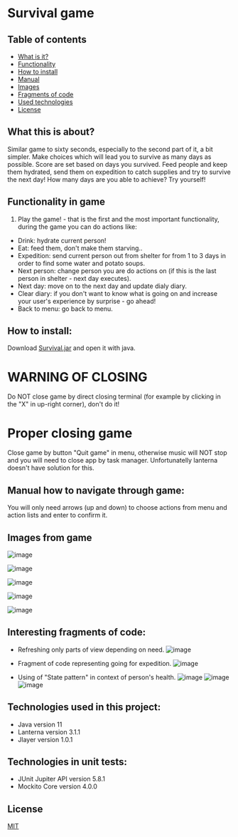 # Survival game


## Table of contents
* [What is it?](#what-this-is-about)
* [Functionality](#functionality-in-game)
* [How to install](#how-to-install)
* [Manual](#manual-how-to-navigate-through-game)
* [Images](#images-from-game)
* [Fragments of code](#interesting-fragments-of-code)
* [Used technologies](#technologies-used-in-this-project)
* [License](#license)

## What this is about?

Similar game to sixty seconds, especially to the second part of it, a bit simpler. Make choices which will lead you to survive as many days as possible. Score are set based on days you survived. Feed people and keep them hydrated, send them on expedition to catch supplies and try to survive the next day! How many days are you able to achieve? Try yourself!

## Functionality in game

  1. Play the game! - that is the first and the most important functionality, during the game you can do actions like:
- Drink: hydrate current person!
- Eat: feed them, don't make them starving..
- Expedition: send current person out from shelter for  from 1 to 3 days in order to find some water and potato soups.
- Next person: change person you are do actions on (if this is the last person in shelter - next day executes).
- Next day: move on to the next day and update dialy diary.
- Clear diary: if you don't want to know what is going on and increase your user's experience by surprise - go ahead!
- Back to menu: go back to menu.
   
## How to install:
Download <a href="https://drive.google.com/file/d/1k4a2m2OnsapoTq5xsqRHjpLXrXpihQ1h/view?usp=sharing">Survival.jar</a> and open it with java.

# WARNING OF CLOSING
Do NOT close game by direct closing terminal (for example by clicking in the "X" in up-right corner), don't do it!

# Proper closing game
Close game by button "Quit game" in menu, otherwise music will NOT stop and you will need to close app by task manager. Unfortunatelly lanterna doesn't have solution for this.

## Manual how to navigate through game:
You will only need arrows (up and down) to choose actions from menu and action lists and enter to confirm it. 

## Images from game

![image](https://user-images.githubusercontent.com/39047457/140241333-3a7af4b4-b39b-4831-843d-1c03e63d9410.png)

![image](https://user-images.githubusercontent.com/39047457/140241277-63bf316b-9c2e-4990-85ac-4f4c2a267b4d.png)

![image](https://user-images.githubusercontent.com/39047457/140240571-04e47e57-237a-4430-a520-f8c964f5e773.png)

![image](https://user-images.githubusercontent.com/39047457/140240515-5ade5443-61fd-45db-a0ce-377dd496d44b.png)

![image](https://user-images.githubusercontent.com/39047457/140240831-4db5a9c0-8337-4576-a262-7181a478abb4.png)

## Interesting fragments of code:

- Refreshing only parts of view depending on need.
![image](https://user-images.githubusercontent.com/39047457/140242184-c093be56-f49c-4cfa-9b3d-33b01b490033.png)

- Fragment of code representing going for expedition.
![image](https://user-images.githubusercontent.com/39047457/140242502-64ea369b-9806-4530-b29a-872ea2f6e746.png)

- Using of "State pattern" in context of person's health.
![image](https://user-images.githubusercontent.com/39047457/140243563-cee3a08c-8100-438c-ac8f-7a0bfaae0ea3.png)
![image](https://user-images.githubusercontent.com/39047457/140243970-4e293dbf-8f58-4cc6-a0f3-227c39cff551.png)
![image](https://user-images.githubusercontent.com/39047457/140244095-0518be33-16d0-4fe3-8466-954200870be0.png)

## Technologies used in this project:
- Java version 11
- Lanterna version 3.1.1
- Jlayer version 1.0.1

## Technologies in unit tests:
- JUnit Jupiter API version 5.8.1
- Mockito Core version 4.0.0

## License
[MIT](https://choosealicense.com/licenses/mit/)






